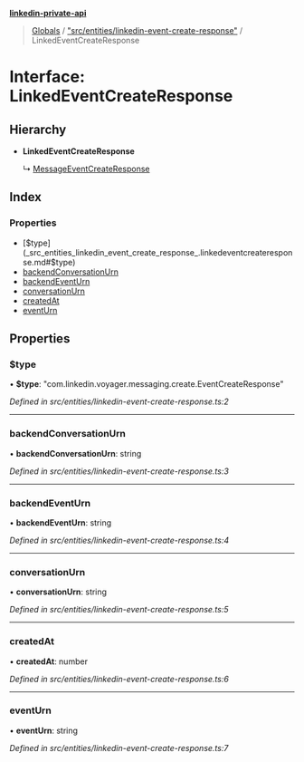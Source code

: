 **[linkedin-private-api](../README.md)**

> [Globals](../globals.md) / ["src/entities/linkedin-event-create-response"](../modules/_src_entities_linkedin_event_create_response_.md) / LinkedEventCreateResponse

# Interface: LinkedEventCreateResponse

## Hierarchy

* **LinkedEventCreateResponse**

  ↳ [MessageEventCreateResponse](_src_entities_message_create_response_entity_.messageeventcreateresponse.md)

## Index

### Properties

* [$type](_src_entities_linkedin_event_create_response_.linkedeventcreateresponse.md#$type)
* [backendConversationUrn](_src_entities_linkedin_event_create_response_.linkedeventcreateresponse.md#backendconversationurn)
* [backendEventUrn](_src_entities_linkedin_event_create_response_.linkedeventcreateresponse.md#backendeventurn)
* [conversationUrn](_src_entities_linkedin_event_create_response_.linkedeventcreateresponse.md#conversationurn)
* [createdAt](_src_entities_linkedin_event_create_response_.linkedeventcreateresponse.md#createdat)
* [eventUrn](_src_entities_linkedin_event_create_response_.linkedeventcreateresponse.md#eventurn)

## Properties

### $type

•  **$type**: \"com.linkedin.voyager.messaging.create.EventCreateResponse\"

*Defined in src/entities/linkedin-event-create-response.ts:2*

___

### backendConversationUrn

•  **backendConversationUrn**: string

*Defined in src/entities/linkedin-event-create-response.ts:3*

___

### backendEventUrn

•  **backendEventUrn**: string

*Defined in src/entities/linkedin-event-create-response.ts:4*

___

### conversationUrn

•  **conversationUrn**: string

*Defined in src/entities/linkedin-event-create-response.ts:5*

___

### createdAt

•  **createdAt**: number

*Defined in src/entities/linkedin-event-create-response.ts:6*

___

### eventUrn

•  **eventUrn**: string

*Defined in src/entities/linkedin-event-create-response.ts:7*
